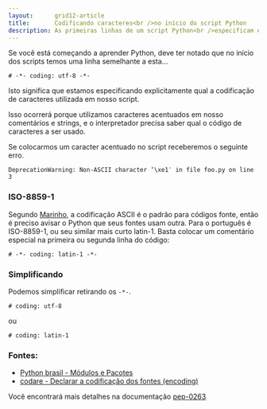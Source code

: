 ```yaml
---
layout:      grid12-article
title:       Codificando caracteres<br />no início do script Python
description: As primeiras linhas de um script Python<br />especificam explicitamente qual a<br />codificação de caracteres utilizada em nosso script.
---
```


Se você está começando a aprender Python, deve ter notado que no início dos scripts temos uma linha semelhante a esta...

    # -*- coding: utf-8 -*-

Isto significa que estamos especificando explicitamente qual a codificação de caracteres utilizada em nosso script.

Isso ocorrerá porque utilizamos caracteres acentuados em nosso comentários e strings, e o interpretador precisa saber 
qual o código de caracteres a ser usado.

Se colocarmos um caracter acentuado no script receberemos o seguinte erro.

    DeprecationWarning: Non-ASCII character ‘\xe1′ in file foo.py on line 3




### ISO-8859-1

Segundo [Marinho](http://codare.net/2007/01/02/python-declarar-a-codificacao-dos-fontes-encoding/ "link-externo"), a 
codificação ASCII é o padrão para códigos fonte, então é preciso avisar o Python que seus fontes usam outra. Para o 
português é ISO-8859-1, ou seu similar mais curto latin-1. Basta colocar um comentário especial na primeira ou segunda 
linha do código:

    # -*- coding: latin-1 -*-



### Simplificando

Podemos simplificar retirando os `-*-`.

    # coding: utf-8
ou 

    # coding: latin-1


### Fontes:

- [Python brasil - Módulos e Pacotes](http://wiki.python.org.br/ModulosPacotes "link-externo")
- [codare - Declarar a codificação dos fontes (encoding)](http://codare.net/2007/01/02/python-declarar-a-codificacao-dos-fontes-encoding/ "link-externo")


Você encontrará mais detalhes na documentação [pep-0263](https://www.python.org/dev/peps/pep-0263/ "link-externo")